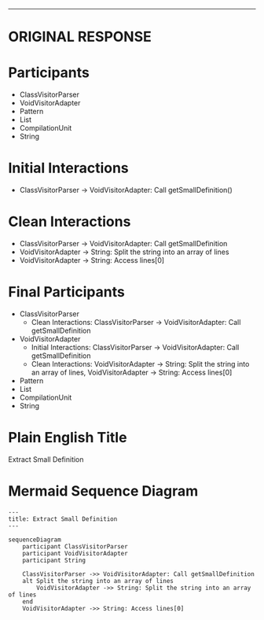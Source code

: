 ----
# ORIGINAL RESPONSE 
# Participants

* ClassVisitorParser
* VoidVisitorAdapter
* Pattern
* List<JavaItem>
* CompilationUnit
* String

# Initial Interactions

* ClassVisitorParser -> VoidVisitorAdapter: Call getSmallDefinition()

# Clean Interactions

* ClassVisitorParser -> VoidVisitorAdapter: Call getSmallDefinition
* VoidVisitorAdapter -> String: Split the string into an array of lines
* VoidVisitorAdapter -> String: Access lines[0]

# Final Participants

* ClassVisitorParser
  * Clean Interactions: ClassVisitorParser -> VoidVisitorAdapter: Call getSmallDefinition
* VoidVisitorAdapter
  * Initial Interactions: ClassVisitorParser -> VoidVisitorAdapter: Call getSmallDefinition
  * Clean Interactions: VoidVisitorAdapter -> String: Split the string into an array of lines, VoidVisitorAdapter -> String: Access lines[0]
* Pattern
* List<JavaItem>
* CompilationUnit
* String

# Plain English Title

Extract Small Definition

# Mermaid Sequence Diagram

```mermaid
---
title: Extract Small Definition
---

sequenceDiagram
    participant ClassVisitorParser
    participant VoidVisitorAdapter
    participant String

    ClassVisitorParser ->> VoidVisitorAdapter: Call getSmallDefinition
    alt Split the string into an array of lines
        VoidVisitorAdapter ->> String: Split the string into an array of lines
    end
    VoidVisitorAdapter ->> String: Access lines[0]
```